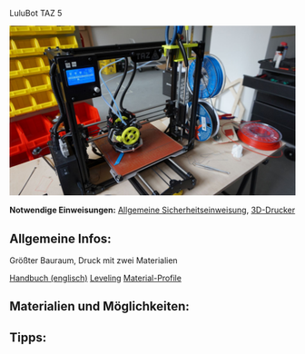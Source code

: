 LuluBot TAZ 5

![](img_3d-drucker/taz5.JPG)

**Notwendige Einweisungen:** [Allgemeine Sicherheitseinweisung](../../briefings-rules/Grundregeln/), [3D-Drucker](../../briefings-rules/Einweisung_3D-Drucker)

## Allgemeine Infos:

Größter Bauraum, Druck mit zwei Materialien

[Handbuch (englisch)](http://download.lulzbot.com/TAZ/5.0_0.5noz/documentation/Manual/9780989378475_interior.pdf)
[Leveling](https://www.youtube.com/watch?v=EdB8jbXFfns)
[Material-Profile](https://www.lulzbot.com/taz-cura-profiles)

## Materialien und Möglichkeiten:

## Tipps:

